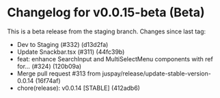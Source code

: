 # Changelog for v0.0.15-beta (Beta)

This is a beta release from the staging branch. Changes since last tag:

- Dev to Staging (#332) (d13d2fa)
- Update Snackbar.tsx (#311) (44fc39b)
- feat: enhance SearchInput and MultiSelectMenu components with ref for… (#324) (120b09a)
- Merge pull request #313 from juspay/release/update-stable-version-0.0.14 (16f74af)
- chore(release): v0.0.14 [STABLE] (412adb6)
